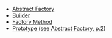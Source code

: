 * [Abstract Factory](https://github.com/vadim-vj/gang-of-four/wiki/Abstract-Factory)
* [Builder](https://github.com/vadim-vj/gang-of-four/wiki/Builder)
* [Factory Method](https://github.com/vadim-vj/gang-of-four/wiki/Factory-Method)
* [Prototype (see Abstract Factory, p.2)](https://github.com/vadim-vj/gang-of-four/wiki/Abstract-Factory#prototype)